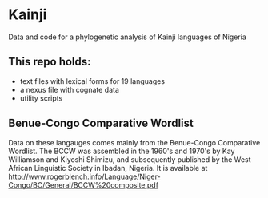 # Kainji
Data and code for a phylogenetic analysis of Kainji languages of Nigeria

## This repo holds:

- text files with lexical forms for 19 languages
- a nexus file with cognate data
- utility scripts

## Benue-Congo Comparative Wordlist

Data on these langauges comes mainly from the Benue-Congo Comparative Wordlist. The BCCW was assembled in the 1960's and 1970's by Kay Williamson and Kiyoshi Shimizu, and subsequently published by the West African Linguistic Society in Ibadan, Nigeria. It is available at http://www.rogerblench.info/Language/Niger-Congo/BC/General/BCCW%20composite.pdf

